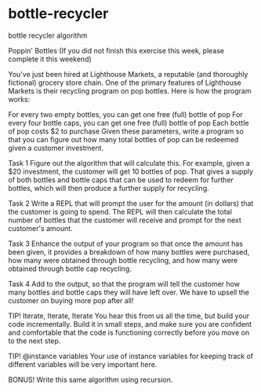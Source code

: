 # bottle-recycler
bottle recycler algorithm


Poppin' Bottles
(If you did not finish this exercise this week, please complete it this weekend)

You've just been hired at Lighthouse Markets, a reputable (and thoroughly fictional) grocery store chain. One of the primary features of Lighthouse Markets is their recycling program on pop bottles. Here is how the program works:

For every two empty bottles, you can get one free (full) bottle of pop
For every four bottle caps, you can get one free (full) bottle of pop
Each bottle of pop costs $2 to purchase
Given these parameters, write a program so that you can figure out how many total bottles of pop can be redeemed given a customer investment.

Task 1
Figure out the algorithm that will calculate this. For example, given a $20 investment, the customer will get 10 bottles of pop. That gives a supply of both bottles and bottle caps that can be used to redeem for further bottles, which will then produce a further supply for recycling.

Task 2
Write a REPL that will prompt the user for the amount (in dollars) that the customer is going to spend. The REPL will then calculate the total number of bottles that the customer will receive and prompt for the next customer's amount.

Task 3
Enhance the output of your program so that once the amount has been given, it provides a breakdown of how many bottles were purchased, how many were obtained through bottle recycling, and how many were obtained through bottle cap recycling.

Task 4
Add to the output, so that the program will tell the customer how many bottles and bottle caps they will have left over. We have to upsell the customer on buying more pop after all!

TIP! Iterate, Iterate, Iterate
You hear this from us all the time, but build your code incrementally. Build it in small steps, and make sure you are confident and comfortable that the code is functioning correctly before you move on to the next step.

TIP! @instance variables
Your use of instance variables for keeping track of different variables will be very important here.

BONUS!
Write this same algorithm using recursion.
